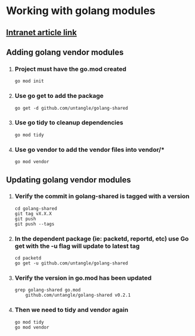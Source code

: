 # Working with golang modules
## [Intranet article link](https://intranet.untangle.com/display/MF/Working+with+Golang+Modules)
## Adding golang vendor modules
1. ### Project must have the go.mod created
    ```
    go mod init
    ```
2. ### Use go get to add the package
    ```
    go get -d github.com/untangle/golang-shared
    ```
3. ### Use go tidy to cleanup dependencies
    ```
    go mod tidy
    ```
4. ### Use go vendor to add the vendor files into vendor/*
    ```
    go mod vendor
    ```
## Updating golang vendor modules
1. ### Verify the commit in golang-shared is tagged with a version
    ```
    cd golang-shared
    git tag vX.X.X
    git push
    git push --tags
    ```
2. ### In the dependent package (ie: packetd, reportd, etc) use Go get with the -u flag will update to latest tag
    ```
    cd packetd
    go get -u github.com/untangle/golang-shared
    ```

3. ### Verify the version in go.mod has been updated
    ```
    grep golang-shared go.mod
        github.com/untangle/golang-shared v0.2.1
    ```
2. ### Then we need to tidy and vendor again
    ```
    go mod tidy
    go mod vendor
    ```